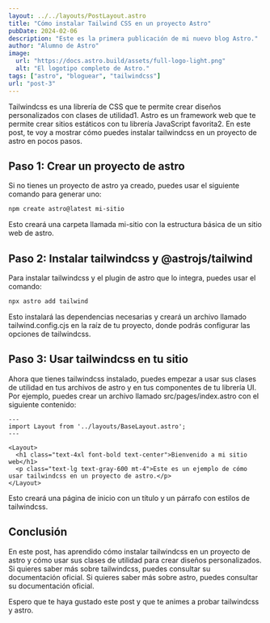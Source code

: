 ```yaml
---
layout: ../../layouts/PostLayout.astro
title: "Cómo instalar Tailwind CSS en un proyecto Astro"
pubDate: 2024-02-06
description: "Este es la primera publicación de mi nuevo blog Astro."
author: "Alumno de Astro"
image:
  url: "https://docs.astro.build/assets/full-logo-light.png"
  alt: "El logotipo completo de Astro."
tags: ["astro", "bloguear", "tailwindcss"]
url: "post-3"
---
```


Tailwindcss es una librería de CSS que te permite crear diseños personalizados con clases de utilidad1. Astro es un framework web que te permite crear sitios estáticos con tu librería JavaScript favorita2. En este post, te voy a mostrar cómo puedes instalar tailwindcss en un proyecto de astro en pocos pasos.

## Paso 1: Crear un proyecto de astro

Si no tienes un proyecto de astro ya creado, puedes usar el siguiente comando para generar uno:

```bash
npm create astro@latest mi-sitio
```

Esto creará una carpeta llamada mi-sitio con la estructura básica de un sitio web de astro.

## Paso 2: Instalar tailwindcss y @astrojs/tailwind

Para instalar tailwindcss y el plugin de astro que lo integra, puedes usar el comando:

```bash
npx astro add tailwind
```

Esto instalará las dependencias necesarias y creará un archivo llamado tailwind.config.cjs en la raíz de tu proyecto, donde podrás configurar las opciones de tailwindcss.

## Paso 3: Usar tailwindcss en tu sitio

Ahora que tienes tailwindcss instalado, puedes empezar a usar sus clases de utilidad en tus archivos de astro y en tus componentes de tu librería UI. Por ejemplo, puedes crear un archivo llamado src/pages/index.astro con el siguiente contenido:

```astro
---
import Layout from '../layouts/BaseLayout.astro';
---

<Layout>
  <h1 class="text-4xl font-bold text-center">Bienvenido a mi sitio web</h1>
  <p class="text-lg text-gray-600 mt-4">Este es un ejemplo de cómo usar tailwindcss en un proyecto de astro.</p>
</Layout>
```

Esto creará una página de inicio con un título y un párrafo con estilos de tailwindcss.

## Conclusión

En este post, has aprendido cómo instalar tailwindcss en un proyecto de astro y cómo usar sus clases de utilidad para crear diseños personalizados. Si quieres saber más sobre tailwindcss, puedes consultar su documentación oficial. Si quieres saber más sobre astro, puedes consultar su documentación oficial.

Espero que te haya gustado este post y que te animes a probar tailwindcss y astro.
